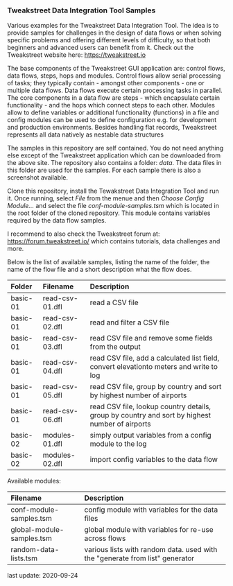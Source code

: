 ### Tweakstreet Data Integration Tool Samples

Various examples for the Tweakstreet Data Integration Tool. The idea is to provide samples for challenges in the design of data flows or when solving specific problems and offering different levels of difficulty, so that both beginners and advanced users can benefit from it. Check out the Tweakstreet website here: https://tweakstreet.io

The base components of the Tweakstreet GUI application are: control flows, data flows, steps, hops and modules. Control flows allow serial processing of tasks; they typically contain - amongst other components - one or multiple data flows. Data flows execute certain processing tasks in parallel. The core components in a data flow are steps - which encapsulate certain functionality - and the hops which connect steps to each other. Modules allow to define variables or additional functionality (functions) in a file and config modules can be used to define configuration e.g. for development and production environments. Besides handling flat records, Tweakstreet represents all data natively as nestable data structures

The samples in this repository are self contained. You do not need anything else except of the Tweakstreet application which can be downloaded from the above site. The repository also contains a folder: _data_. The data files in this folder are used for the samples. For each sample there is also a screenshot available.

Clone this repository, install the Tewakstreet Data Integration Tool and run it. Once running, select _File_ from the menue and then _Choose Config Module..._ and select the file _conf-module-samples.tsm_ which is located in the root folder of the cloned repository. This module contains variables required by the data flow samples.

I recommend to also check the Tweakstreet forum at: https://forum.tweakstreet.io/ which contains tutorials, data challenges and more.

Below is the list of available samples, listing the name of the folder, the name of the flow file and a short description what the flow does.

| Folder             | Filename                     | Description                      |
| :--                | :--                          | :--                              |
| basic-01           | read-csv-01.dfl              | read a CSV file |
| basic-01           | read-csv-02.dfl              | read and filter a CSV file |
| basic-01           | read-csv-03.dfl              | read CSV file and remove some fields from the output |
| basic-01           | read-csv-04.dfl              | read CSV file, add a calculated list field, convert elevationto meters and write to log |
| basic-01           | read-csv-05.dfl              | read CSV file, group by country and sort by highest number of airports |
| basic-01           | read-csv-06.dfl              | read CSV file, lookup country details, group by country and sort by highest number of airports |
| basic-02           | modules-01.dfl               | simply output variables from a config module to the log |
| basic-02           | modules-02.dfl               | import config variables to the data flow |

Available modules:

| Filename                     | Description                      |
| :--                          | :--  
| conf-module-samples.tsm      | config module with variables for the data files                            |
| global-module-samples.tsm    | global module with variables for re-use across flows |
| random-data-lists.tsm        | various lists with random data. used with the "generate from list" generator |


last update: 2020-09-24
